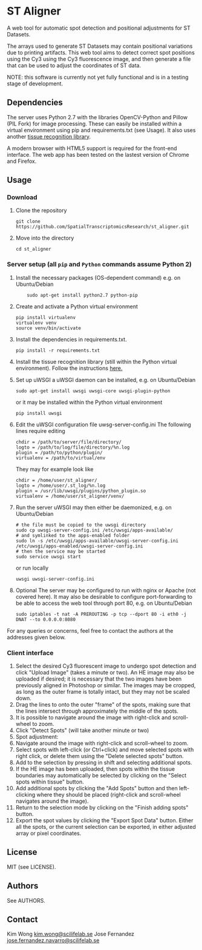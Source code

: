 # ST Aligner

A web tool for automatic spot detection and positional adjustments for ST Datasets. 

The arrays used to generate ST Datasets may contain positional variations due to printing artifacts. This web tool aims to detect correct spot positions using the Cy3 using the Cy3 fluorescence image, and then generate a file that can be used to adjust the coordinates of ST data.

NOTE: this software is currently not yet fully functional and is in a testing stage of development. 

## Dependencies
The server uses Python 2.7 with the libraries OpenCV-Python and Pillow (PIL Fork) for image processing. These can easily be installed within a virtual environment using pip and requirements.txt (see Usage).
It also uses another [tissue recognition library](https://github.com/ludvb/tissue_recognition). 

A modern browser with HTML5 support is required for the front-end interface. The web app has been tested on the lastest version of Chrome and Firefox.

## Usage
### Download
1. Clone the repository

    ```
    git clone https://github.com/SpatialTranscriptomicsResearch/st_aligner.git
    ```
2. Move into the directory
    ```
    cd st_aligner
    ```

### Server setup (all `pip` and `Python` commands assume Python 2)
1. Install the necessary packages (OS-dependent command)
    e.g. on Ubuntu/Debian
    ```
        sudo apt-get install python2.7 python-pip
    ```

2. Create and activate a Python virtual environment 

    ```
    pip install virtualenv
    virtualenv venv
    source venv/bin/activate
    ```

3. Install the dependencies in requirements.txt.

    ```
    pip install -r requirements.txt
    ```

4. Install the tissue recognition library (still within the Python virtual environment). Follow the instructions [here.](https://github.com/ludvb/tissue_recognition)

5. Set up uWSGI
    a uWSGI daemon can be installed, e.g. on Ubuntu/Debian
    ```
    sudo apt-get install uwsgi uwsgi-core uwsgi-plugin-python
    ```
    or it may be installed within the Python virtual environment
    ```
    pip install uwsgi
    ```

6. Edit the uWSGI configuration file uwsg-server-config.ini
    The following lines require editing
    ```
    chdir = /path/to/server/file/directory/
    logto = /path/to/log/file/directory/%n.log
    plugin = /path/to/python/plugin/ 
    virtualenv = /path/to/virtual/env
    ```

    They may for example look like
    ```
    chdir = /home/user/st_aligner/
    logto = /home/user/.st_log/%n.log
    plugin = /usr/lib/uwsgi/plugins/python_plugin.so
    virtualenv = /home/user/st_aligner/venv/
    ```

7. Run the server
    uWSGI may then either be daemonized, e.g. on Ubuntu/Debian

    ```
    # the file must be copied to the uwsgi directory
    sudo cp uwsgi-server-config.ini /etc/uwsgi/apps-available/
    # and symlinked to the apps-enabled folder
    sudo ln -s /etc/uwsgi/apps-available/uwsgi-server-config.ini /etc/uwsgi/apps-enabled/uwsgi-server-config.ini
    # then the service may be started
    sudo service uwsgi start
    ```
    or run locally
    ```
    uwsgi uwsgi-server-config.ini
    ```

8. Optional
    The server may be configured to run with nginx or Apache (not covered here).
    It may also be desirable to configure port-forwarding to be able to access the web tool through port 80, e.g. on Ubuntu/Debian
    ```
    sudo iptables -t nat -A PREROUTING -p tcp --dport 80 -i eth0 -j DNAT --to 0.0.0.0:8080

    ```

For any queries or concerns, feel free to contact the authors at the addresses given below.

### Client interface
1. Select the desired Cy3 fluorescent image to undergo spot detection and click "Upload Image" (takes a minute or two). An HE image may also be uploaded if desired; it is necessary that the two images have been previously aligned in Photoshop or similar. The images may be cropped, as long as the outer frame is totally intact, but they may not be scaled down.
2. Drag the lines to onto the outer "frame" of the spots, making sure that the lines intersect through approximately the middle of the spots.
  1. It is possible to navigate around the image with right-click and scroll-wheel to zoom.
3. Click "Detect Spots" (will take another minute or two)
4. Spot adjustment:
  1. Navigate around the image with right-click and scroll-wheel to zoom.
  2. Select spots with left-click (or Ctrl+click) and move selected spots with right click, or delete them using the "Delete selected spots" button.
  3. Add to the selection by pressing in shift and selecting additional spots.
  4. If the HE image has been uploaded, then spots within the tissue boundaries may automatically be selected by clicking on the "Select spots within tissue" button.
  4. Add additional spots by clicking the "Add Spots" button and then left-clicking where they should be placed (right-click and scroll-wheel navigates around the image).
  5. Return to the selection mode by clicking on the "Finish adding spots" button.
5. Export the spot values by clicking the "Export Spot Data" button. Either all the spots, or the current selection can be exported, in either adjusted array or pixel coordinates.

## License
MIT (see LICENSE).

## Authors
See AUTHORS. 

## Contact
Kim Wong <kim.wong@scilifelab.se>
Jose Fernandez <jose.fernandez.navarro@scilifelab.se>
